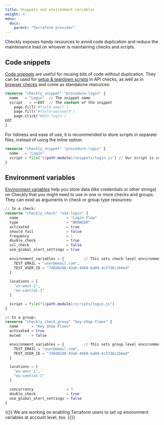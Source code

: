 ```yaml
---
title: Snippets and environment variables
weight: 4
menu:
  docs:
    parent: "Terraform provider"
---
```


Checkly exposes handy resources to avoid code duplication and reduce the maintenance load on whoever is maintaining checks and scripts.

## Code snippets

[Code snippets](/docs/browser-checks/partials-code-snippets) are useful for reusing bits of code without duplication. They can be used for [setup & teardown scripts](/docs/api-checks/setup-teardown-scripts/#reusable-code-snippets) in API checks, as well as in [browser checks](/docs/browser-checks/partials-code-snippets/) and come as standalone resources:

```terraform
resource "checkly_snippet" "procedure-login" {
  name   = "Login"  // The snippet name
  script   = <<EOT  // The content of the snippet
    page.fill('#field-email')
    page.fill('#field-password')
    page.click('#btn-login')
EOT
}
```

For tidiness and ease of use, it is recommended to store scripts in separate files, instead of using the inline option:

```terraform
resource "checkly_snippet" "procedure-login" {
  name   = "Login"
  script = file("${path.module}/snippets/login.js") // Our script is contained in this file
}
```

## Environment variables

[Environment variables](/docs/browser-checks/variables) help you store data (like credentials or other strings) on Checkly that you might need to use in one or more checks and groups. They can exist as arguments in check or group type resources:

```terraform
// In a check:
resource "checkly_check" "e2e-login" {
  name                      = "Login Flow"
  type                      = "BROWSER"
  activated                 = true
  should_fail               = false
  frequency                 = 1
  double_check              = true
  ssl_check                 = false
  use_global_alert_settings = true
  
  environment_variables = {         // This sets check-level environment variables
    TEST_EMAIL = "user@email.com",
    TEST_USER_ID = "7d8d8288-43a6-44b0-ba08-4c5736c1b6ed"
  }
  
  locations = [
    "us-west-1",
    "eu-central-1"
  ]

  script = file("${path.module}/scripts/login.js")
}

// In a group:
resource "checkly_check_group" "key-shop-flows" {
  name      = "Key Shop Flows"
  activated = true
  muted     = false

  environment_variables = {         // This sets group-level environment variables
    TEST_EMAIL = "user@email.com",
    TEST_USER_ID = "7d8d8288-43a6-44b0-ba08-4c5736c1b6ed"
  }

  locations = [
    "eu-west-1",
    "eu-central-1"
  ]

  concurrency               = 3
  double_check              = true
  use_global_alert_settings = false
}
```

{{<info>}}
We are working on enabling Terraform users to set up environment variables at account level, too.
{{</info>}}
